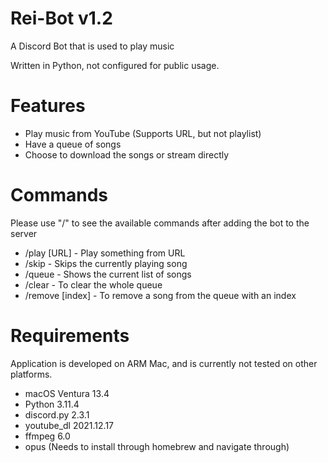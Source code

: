 # Rei-Bot v1.2

A Discord Bot that is used to play music

Written in Python, not configured for public usage.

# Features

- Play music from YouTube (Supports URL, but not playlist)
- Have a queue of songs
- Choose to download the songs or stream directly

# Commands

Please use "/" to see the available commands after adding the bot to the server

- /play [URL] - Play something from URL
- /skip - Skips the currently playing song
- /queue - Shows the current list of songs
- /clear - To clear the whole queue
- /remove [index] - To remove a song from the queue with an index

# Requirements

Application is developed on ARM Mac, and is currently not tested on other platforms.

- macOS Ventura 13.4
- Python 3.11.4
- discord.py 2.3.1
- youtube_dl 2021.12.17
- ffmpeg 6.0
- opus (Needs to install through homebrew and navigate through)
